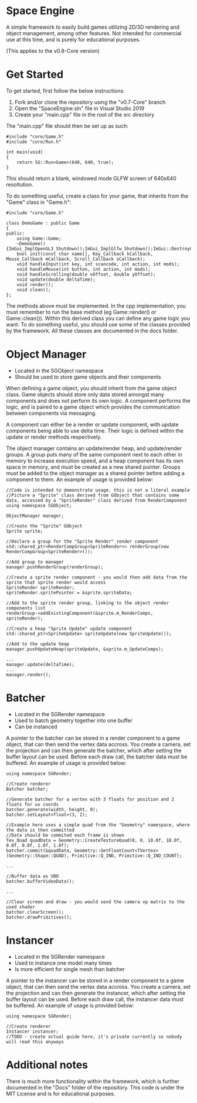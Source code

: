 # Space Engine

A simple framework to easily build games utilizing 2D/3D rendering and object management, among other features.
Not intended for commercial use at this time, and is purely for educational purposes.

(This applies to the v0.8-Core version)

# Get Started

To get started, first follow the below instructions:

1. Fork and/or clone the repository using the "v0.7-Core" branch
2. Open the "SpaceEngine.sln" file in Visual Studio 2019
3. Create your "main.cpp" file in the root of the src directory

The "main.cpp" file should then be set up as such:

```
#include "core/Game.h"
#include "core/Run.h"

int main(void)
{   
	return SG::Run<Game>(640, 640, true);
}
```

This should return a blank, windowed mode GLFW screen of 640x640 resoltution.

To do something useful, create a class for your game, that inherits from the "Game" class in "Game.h":

```
#include "core/Game.h"

class DemoGame : public Game
{
public:
	using Game::Game;
	~DemoGame() {ImGui_ImplOpenGL3_Shutdown();ImGui_ImplGlfw_Shutdown();ImGui::DestroyContext();}
	bool init(const char name[], Key_Callback kCallback, Mouse_Callback mCallback, Scroll_Callback sCallback);
	void handleInput(int key, int scancode, int action, int mods);
	void handleMouse(int button, int action, int mods);
	void handleScrolling(double xOffset, double yOffset);
	void update(double deltaTime);
	void render();
	void clean();
};
```

The methods above must be implemented. In the cpp implementation, you must remember to run the base method (eg Game::render() or Game::clean()).
Within this derived class you can define any game logic you want. To do something useful, you should use some of the classes provided by the framework. All these classes are documented in the docs folder.

# Object Manager

- Located in the SGObject namespace
- Should be used to store game objects and their components

When defining a game object, you should inherit from the game object class. Game objects should store only data stored amongst many components and does not perform its own logic. A component performs the logic, and is paired to a game object which provides the communication between components via messaging. 

A component can either be a render or update component, with update components being able to use delta time. Their logic is defined within the update or render methods respectively.

The object manager contains an update/render heap, and update/render groups. A group puts many of the same component next to each other in memory to increase execution speed, and a heap component has its own space in memory, and must be created as a new shared pointer. Groups must be added to the object manager as a shared pointer before adding a component to them. An example of usage is provided below:

```
//Code is intended to demonstrate usage, this is not a literal example
//Picture a "Sprite" class derived from GObject that contains some data, accessed by a "SpriteRender" class derived from RenderComponent
using namespace SGObject;

ObjectManager manager;

//Create the "Sprite" GObject
Sprite sprite;
	
//Declare a group for the "Sprite Render" render component
std::shared_ptr<RenderCompGroup<SpriteRender>> renderGroup(new RenderCompGroup<SpriteRender>());

//Add group to manager
manager.pushRenderGroup(renderGroup);

//Create a sprite render component - you would then add data from the sprite that sprite render would access
SpriteRender spriteRender;
spriteRender.spritePointer = &sprite.spriteData;

//Add to the sprite render group, linking to the object render components list
renderGroup->addExistingComponent(&sprite.m_RenderComps, spriteRender);

//Create a heap "Sprite Update" update component
std::shared_ptr<SpriteUpdate> spriteUpdate(new SpriteUpdate());

//Add to the update heap
manager.pushUpdateHeap(spriteUpdate, &sprite.m_UpdateComps);

...
manager.update(deltaTime);
...
manager.render();
```

# Batcher

- Located in the SGRender namespace
- Used to batch geometry together into one buffer
- Can be instanced

A pointer to the batcher can be stored in a render component to a game object, that can then send the vertex data accross. You create a camera, set the projection and can then generate the batcher, which after setting the buffer layout can be used. Before each draw call, the batcher data must be buffered. An example of usage is provided below:

```
using namespace SGRender;
	
//Create renderer
Batcher batcher;
	
//Generate batcher for a vertex with 3 floats for position and 2 floats for uv coords
batcher.generate(width, height, 0);
batcher.setLayout<float>(3, 2);
	
//Example here uses a simple quad from the "Geometry" namespace, where the data is then committed
//Data should be commited each frame is shown
Tex_Quad quadData = Geometry::CreateTextureQuad(0, 0, 10.0f, 10.0f, 0.0f, 0.0f, 1.0f, 1.0f);
batcher.commit(&quadData, Geometry::GetFloatCount<TVertex>(Geometry::Shape::QUAD), Primitive::Q_IND, Primitive::Q_IND_COUNT);

...

//Buffer data as VBO
batcher.bufferVideoData();

...
	
//Clear screen and draw - you would send the camera vp matrix to the used shader
batcher.clearScreen();
batcher.drawPrimitives();
```

# Instancer

- Located in the SGRender namespace
- Used to instance one model many times
- Is more efficient for single mesh than batcher

A pointer to the instancer can be stored in a render component to a game object, that can then send the vertex data accross. You create a camera, set the projection and can then generate the instancer, which after setting the buffer layout can be used. Before each draw call, the instancer data must be buffered. An example of usage is provided below:

```
using namespace SGRender;
	
//Create renderer
Instancer instancer;
//TODO - create actual guide here, it's private currently so nobody will read this anyways
```

# Additional notes

There is much more functionality within the framework, which is further documented in the "Docs" folder of the repository. This code is under the MIT License and is for educational purposes.
